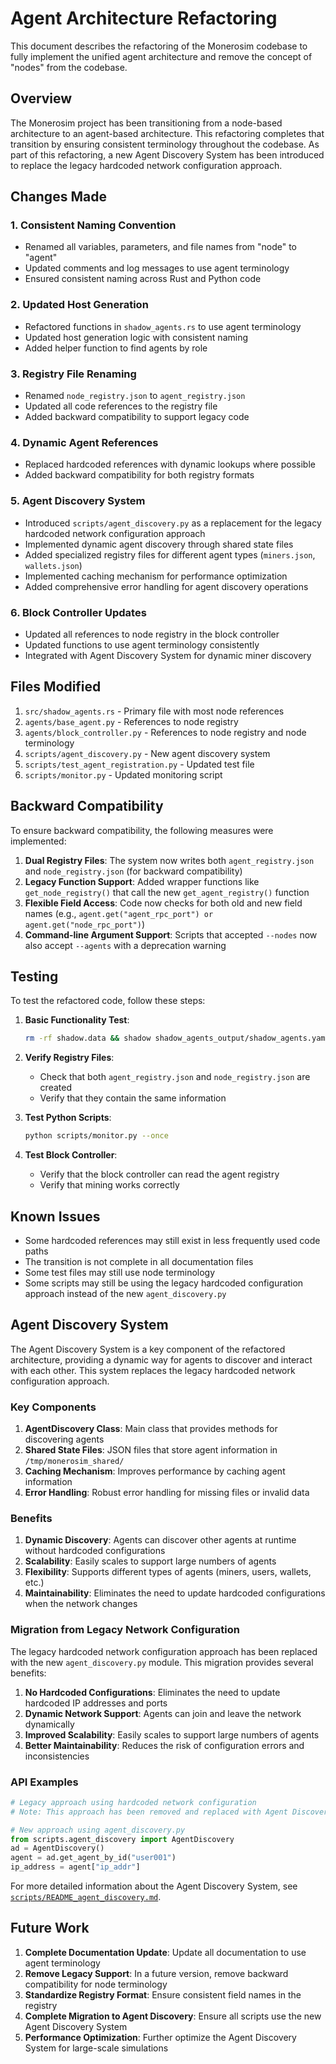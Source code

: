 # Agent Architecture Refactoring

This document describes the refactoring of the Monerosim codebase to fully implement the unified agent architecture and remove the concept of "nodes" from the codebase.

## Overview

The Monerosim project has been transitioning from a node-based architecture to an agent-based architecture. This refactoring completes that transition by ensuring consistent terminology throughout the codebase. As part of this refactoring, a new Agent Discovery System has been introduced to replace the legacy hardcoded network configuration approach.

## Changes Made

### 1. Consistent Naming Convention

- Renamed all variables, parameters, and file names from "node" to "agent"
- Updated comments and log messages to use agent terminology
- Ensured consistent naming across Rust and Python code

### 2. Updated Host Generation

- Refactored functions in `shadow_agents.rs` to use agent terminology
- Updated host generation logic with consistent naming
- Added helper function to find agents by role

### 3. Registry File Renaming

- Renamed `node_registry.json` to `agent_registry.json`
- Updated all code references to the registry file
- Added backward compatibility to support legacy code

### 4. Dynamic Agent References

- Replaced hardcoded references with dynamic lookups where possible
- Added backward compatibility for both registry formats

### 5. Agent Discovery System

- Introduced `scripts/agent_discovery.py` as a replacement for the legacy hardcoded network configuration approach
- Implemented dynamic agent discovery through shared state files
- Added specialized registry files for different agent types (`miners.json`, `wallets.json`)
- Implemented caching mechanism for performance optimization
- Added comprehensive error handling for agent discovery operations

### 6. Block Controller Updates

- Updated all references to node registry in the block controller
- Updated functions to use agent terminology consistently
- Integrated with Agent Discovery System for dynamic miner discovery

## Files Modified

1. `src/shadow_agents.rs` - Primary file with most node references
2. `agents/base_agent.py` - References to node registry
3. `agents/block_controller.py` - References to node registry and node terminology
5. `scripts/agent_discovery.py` - New agent discovery system
6. `scripts/test_agent_registration.py` - Updated test file
7. `scripts/monitor.py` - Updated monitoring script

## Backward Compatibility

To ensure backward compatibility, the following measures were implemented:

1. **Dual Registry Files**: The system now writes both `agent_registry.json` and `node_registry.json` (for backward compatibility)
2. **Legacy Function Support**: Added wrapper functions like `get_node_registry()` that call the new `get_agent_registry()` function
3. **Flexible Field Access**: Code now checks for both old and new field names (e.g., `agent.get("agent_rpc_port") or agent.get("node_rpc_port")`)
4. **Command-line Argument Support**: Scripts that accepted `--nodes` now also accept `--agents` with a deprecation warning

## Testing

To test the refactored code, follow these steps:

1. **Basic Functionality Test**:
   ```bash
   rm -rf shadow.data && shadow shadow_agents_output/shadow_agents.yaml
   ```

2. **Verify Registry Files**:
   - Check that both `agent_registry.json` and `node_registry.json` are created
   - Verify that they contain the same information

3. **Test Python Scripts**:
   ```bash
   python scripts/monitor.py --once
   ```

4. **Test Block Controller**:
   - Verify that the block controller can read the agent registry
   - Verify that mining works correctly

## Known Issues

- Some hardcoded references may still exist in less frequently used code paths
- The transition is not complete in all documentation files
- Some test files may still use node terminology
- Some scripts may still be using the legacy hardcoded configuration approach instead of the new `agent_discovery.py`

## Agent Discovery System

The Agent Discovery System is a key component of the refactored architecture, providing a dynamic way for agents to discover and interact with each other. This system replaces the legacy hardcoded network configuration approach.

### Key Components

1. **AgentDiscovery Class**: Main class that provides methods for discovering agents
2. **Shared State Files**: JSON files that store agent information in `/tmp/monerosim_shared/`
3. **Caching Mechanism**: Improves performance by caching agent information
4. **Error Handling**: Robust error handling for missing files or invalid data

### Benefits

1. **Dynamic Discovery**: Agents can discover other agents at runtime without hardcoded configurations
2. **Scalability**: Easily scales to support large numbers of agents
3. **Flexibility**: Supports different types of agents (miners, users, wallets, etc.)
4. **Maintainability**: Eliminates the need to update hardcoded configurations when the network changes

### Migration from Legacy Network Configuration

The legacy hardcoded network configuration approach has been replaced with the new `agent_discovery.py` module. This migration provides several benefits:

1. **No Hardcoded Configurations**: Eliminates the need to update hardcoded IP addresses and ports
2. **Dynamic Network Support**: Agents can join and leave the network dynamically
3. **Improved Scalability**: Easily scales to support large numbers of agents
4. **Better Maintainability**: Reduces the risk of configuration errors and inconsistencies

### API Examples

```python
# Legacy approach using hardcoded network configuration
# Note: This approach has been removed and replaced with Agent Discovery

# New approach using agent_discovery.py
from scripts.agent_discovery import AgentDiscovery
ad = AgentDiscovery()
agent = ad.get_agent_by_id("user001")
ip_address = agent["ip_addr"]
```

For more detailed information about the Agent Discovery System, see [`scripts/README_agent_discovery.md`](../scripts/README_agent_discovery.md).

## Future Work

1. **Complete Documentation Update**: Update all documentation to use agent terminology
2. **Remove Legacy Support**: In a future version, remove backward compatibility for node terminology
3. **Standardize Registry Format**: Ensure consistent field names in the registry
4. **Complete Migration to Agent Discovery**: Ensure all scripts use the new Agent Discovery System
5. **Performance Optimization**: Further optimize the Agent Discovery System for large-scale simulations